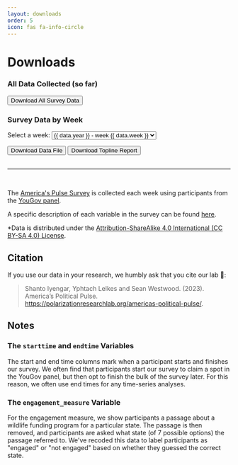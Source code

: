 ```yaml
---
layout: downloads
order: 5
icon: fas fa-info-circle
---
```


<h1 class = 'text-center'>Downloads</h1>

<div class = 'row'>
  <div class = 'col-6'>
    <div class = 'dl'>
      <h3 class = 'dlh3'>All Data Collected (so far)</h3>
      <button id='download-btn-all'>Download All Survey Data</button>
    </div>
  </div>

  <div class = 'col-6'>
    <div class = 'dl'>
      <h3 class = 'dlh3'>Survey Data by Week</h3>
      <p>Select a week: 
      <select id='dlselectbox'>
        {% for data in site.data.datalinks %}
        <option value="{{ data.file }}" data-week="{{ data.week }}" data-year="{{ data.year }}">
          {{ data.year }} - week {{ data.week }}
        </option>
        {% endfor %}
      </select></p>
      <button id='download-btn-week'>Download Data File</button>
      <button id='download-btn-week-topline'>Download Topline Report</button>
    </div>
  </div>
</div>


<br>
<hr>
<br>

The [America's Pulse Survey](https://polarizationresearchlab.org/americas-political-pulse/) is collected each week using participants from the [YouGov panel](https://yougov.com/).

A specific description of each variable in the survey can be found [here](https://drive.google.com/file/d/1S5b3-OyktijpSs46QCWwwtOqJjYZtQ0U/view?usp=share_link).

\*Data is distributed under the <a href="https://creativecommons.org/licenses/by-sa/4.0/">Attribution-ShareAlike 4.0 International (CC BY-SA 4.0) License</a>.


## Citation

If you use our data in your research, we humbly ask that you cite our lab 🙏:

> Shanto Iyengar, Yphtach Lelkes and Sean Westwood. (2023). America’s Political Pulse. https://polarizationresearchlab.org/americas-political-pulse/.


## Notes

### The `starttime` and `endtime` Variables

The start and end time columns mark when a participant starts and finishes our survey. We often find that participants start our survey to claim a spot in the YouGov panel, but then opt to finish the bulk of the survey later. For this reason, we often use end times for any time-series analyses.

### The `engagement_measure` Variable

For the engagement measure, we show participants a passage about a wildlife funding program for a particular state. The passage is then removed, and participants are asked what state (of 7 possible options) the passage referred to. We've recoded this data to label participants as "engaged" or "not engaged" based on whether they guessed the correct state.

<script src="{{ site.sourceurl }}/assets/js/download-btn.js"></script>

